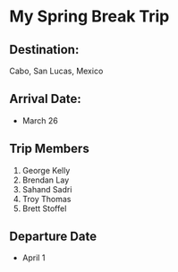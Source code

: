# My Spring Break Trip

## Destination:
Cabo, San Lucas, Mexico

## Arrival Date:
* March 26

## Trip Members
1. George Kelly
2. Brendan Lay
3. Sahand Sadri
4. Troy Thomas
5. Brett Stoffel

## Departure Date
* April 1
